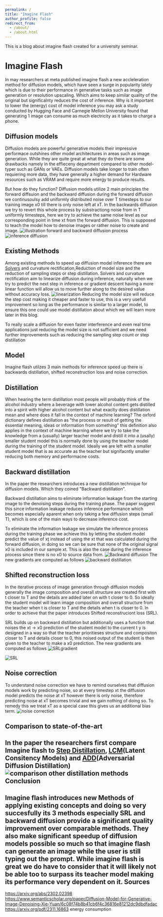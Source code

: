 ```yaml
---
permalink: /
title: "Imagine Flash"
author_profile: false
redirect_from: 
  - /about/
  - /about.html
---
```

This is a blog about imagine flash created for a university seminar.



Imagine Flash
======
In may researchers at meta published imagine flash a new accleleration method for diffusion models, which have 
seen a surge in popularity lately which is due to their performance in generative tasks such as image generation or resolution upscaling.
Which aims to keep similar quality of the original but significalnty reduces the cost of inference.
Why is it important to lower the (energy) cost of model inference you may ask a study conducted by Hugging Face and Carnegie Mellon University found that generating
1 image can consume as much electricity as it takes to charge a phone.





Diffusion models
------
Diffusion models are powerful generative models their impressive performace outshines other model architectures in areas such as image generation.
While they are quite great at what they do there are some drawbacks namely in the effieceny department compared to other model-typer such as 
GANs or VAEs. Diffusion models take longer to train often requiering more data, they have generally a higher demand for Hardware resources such as VRAM and 
require more energy to produce results.

But how do they function? Diffusion models utilize 2 main principles the forward diffsuion and the backward diffusion during the forward diffusion we continusoulsy add uniformly distributed noise over T timesteps to our training image x0 till there is only noise left at xT. In the backwards diffusion we try to revert this whole process by substractiong noise from in T uniformly timesteps, here we try to achieve the same noise level as our corresponding point in time xt from the forward diffusion. This is supposed to teach the model how to denoise images or rather noise to create and image.
![illustration forward and backward diffusion process](/images/DiffusionProcessTraining.png)
![inference diffusion](/images/inference%20diffusion.png)



Existing Methods
------
Among existing methods to speed up diffusion model inference there are [Solvers](https://arxiv.org/pdf/2302.04867) and curvature rectification,Reduction of model size and the reduction of sampling steps or 
step distillation.
Solvers and curvature rectification aim to linearize diffusion during inference, naturally when we try to predict the next step in inference or gradient descent having a more linear function will allow us to move further along to the desired value without accuracy loss.
![linearization](/images/linearization.png)
Reducing the model size will reduce the step cost making it cheaper and faster to use, this is a very usefull improvement so long as the performance is similar to a larger model, to ensure this one could use model distillation about which we will learn more later in this blog.

To really scale a diffusion for even faster interference and even real time applications just reducing the model size is not sufficient and we need further improvements such as reducing the sampling step count or step distillation 


Model
------
Imagine flash utilzes 3 main methods for inference speed up there is backwards distillation, shifted reconstruction loss and 
noise correction.

Distillation 
------
When hearing the term distillation most people will probably think of the alcohol industry where a beverage with lower alcohol content gets distilled into a spirit with higher alcohol content but what exaclty does distillation mean and where does it fall in the context of machine learning?
The oxford dictionary defines distillation as "the process or result of getting the essential meaning, ideas or information from something" this definition also applies in the context of machine learning where we try to take the knowledge from a (usually) larger teacher model and distill it into a (usally) smaller student model this is normally done by using the teacher model during the training of the student model. Ideally we are left with a smaller student model that is as accurate as the teacher but signifacntly smaller reducing both memory and performacne costs.

Backward distillation
------

In the paper the researchers introduces a new distillation technique for diffusion models. Which they coined "Backward distillation".

Backward distillation aims to eliminate information leakage from the starting image to the denoising steps during the training phase. The paper suggest this since information leakage reduces
inference performance which becomes especially aparent when only taking a few diffusion steps (small T), which is one of the main ways to decrease inference cost.

To eliminate the information leakage we simulate the inference process during the training phase we achieve this by letting the student model predict the value of x[t](Superscript) instead of using the xt that was calculated during the forward diffusion, in doing so we can be sure that none of the original signal x0 is included in our sample xt. This is also the case during the inference process since there is no x0 to source data from. 
![Backward diffusion](/images/backwardDiffusion.png) 
The new gradients are computed as follows 
![backward distillation](/images/gradientBackwardDiffusion.png)




Shifted reconstruction loss
------
In the iterative process of image generation through diffusion models generally the image composition and overall structure are created first with t closer to T and the details are added later on with t closer to 0. So ideally the student model will learn image composition and overall structure from the teacher when t is closer to T and the details when t is closer to 0.
In order to achieve that the paper introduces Shifted reconstruciont loss (SRL). 

SRL builds up on backward distillation but additionally uses a function that noises the xt -> x0 prediction of the student model to the current t y is designed in a way so that the teacher prioritieses structure and compositon closer to T and details closer to 0, this noised output of the student is then given to the teacher to make a x0 prediction. The new gradients are computed as follows 
![SRLgradient](/images/gradientSRL.png)  

![SRL](/images/SRL.png)

Noise correction
------
To understand noise correction we have to remind ourselves that diffusion models work by predicting noise, so at every timestep xt the diffusion model predicts the noise at xT however there is only noise, therefore predicting noise at xT becomes trivial and we gain nothing of doing so. To remedy this we treat xT as a special case this gives us an additional bias term.
![noise correction](/images/noise%20correction.png)

Comparison to state-of-the-art
------
In the paper the researchers first compare Imagine flash to [Step Distillation](https://arxiv.org/pdf/2210.03142), [LCM](https://arxiv.org/pdf/2310.04378)(Latent Consitency Models)  and [ADD](https://arxiv.org/pdf/2311.17042)(Adversarial Diffusion Distillation)​
![comparison other distillation methods](/images/comparisonOtherMethods.png)
Conclusion
------
Imagine flash introduces new Methods of applying existing concepts and doing so very succesfully its 3 methods especially SRL and backward diffusion provide a significant quality improvement over comparable methods. They also make significant speedup of diffusion models possible so much so that imagine flash can generate an image while the user is still typing out the prompt.
While imagine flash is great we do have to consider that it will likely not be able too to surpass its teacher model making its performance very dependent on it.
Sources
------
https://arxiv.org/abs/2302.02398 https://www.semanticscholar.org/paper/Diffusion-Model-for-Generative-Image-Denoising-Xie-Yuan/6c08f74b8b41cb6f4c36816e81212dc9dbdfadac
https://arxiv.org/pdf/2311.16863 energy consumption
